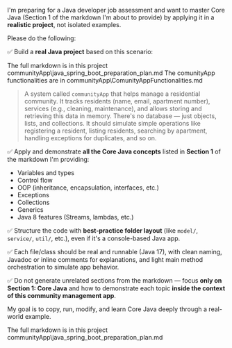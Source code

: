 I'm preparing for a Java developer job assessment and want to master Core Java (Section 1 of the markdown I'm about to provide) by applying it in a **realistic project**, not isolated examples.

Please do the following:

✅ Build a **real Java project** based on this scenario:

The full markdown is in this project communityApp\java_spring_boot_preparation_plan.md
The comunityApp functionalities are in communityApp\ComunityAppFunctionalities.md


> A system called `communityApp` that helps manage a residential community. It tracks residents (name, email, apartment number), services (e.g., cleaning, maintenance), and allows storing and retrieving this data in memory. There's no database — just objects, lists, and collections. It should simulate simple operations like registering a resident, listing residents, searching by apartment, handling exceptions for duplicates, and so on.

✅ Apply and demonstrate **all the Core Java concepts** listed in **Section 1** of the markdown I'm providing:
- Variables and types
- Control flow
- OOP (inheritance, encapsulation, interfaces, etc.)
- Exceptions
- Collections
- Generics
- Java 8 features (Streams, lambdas, etc.)

✅ Structure the code with **best-practice folder layout** (like `model/`, `service/`, `util/`, etc.), even if it's a console-based Java app.

✅ Each file/class should be real and runnable (Java 17), with clean naming, Javadoc or inline comments for explanations, and light main method orchestration to simulate app behavior.

✅ Do not generate unrelated sections from the markdown — focus **only on Section 1: Core Java** and how to demonstrate each topic **inside the context of this community management app**.

My goal is to copy, run, modify, and learn Core Java deeply through a real-world example.

The full markdown is in this project communityApp\java_spring_boot_preparation_plan.md
